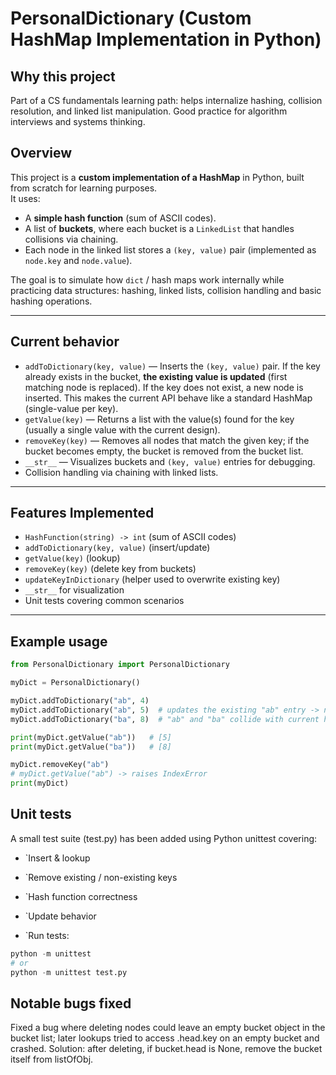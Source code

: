 # PersonalDictionary (Custom HashMap Implementation in Python)
## Why this project

Part of a CS fundamentals learning path: helps internalize hashing, collision resolution, and linked list manipulation. Good practice for algorithm interviews and systems thinking.

## Overview
This project is a **custom implementation of a HashMap** in Python, built from scratch for learning purposes.  
It uses:
- A **simple hash function** (sum of ASCII codes).
- A list of **buckets**, where each bucket is a `LinkedList` that handles collisions via chaining.
- Each node in the linked list stores a `(key, value)` pair (implemented as `node.key` and `node.value`).

The goal is to simulate how `dict` / hash maps work internally while practicing data structures: hashing, linked lists, collision handling and basic hashing operations.

---

## Current behavior
- `addToDictionary(key, value)` — Inserts the `(key, value)` pair. If the key already exists in the bucket, **the existing value is updated** (first matching node is replaced). If the key does not exist, a new node is inserted. This makes the current API behave like a standard HashMap (single-value per key).
- `getValue(key)` — Returns a list with the value(s) found for the key (usually a single value with the current design).
- `removeKey(key)` — Removes all nodes that match the given key; if the bucket becomes empty, the bucket is removed from the bucket list.
- `__str__` — Visualizes buckets and `(key, value)` entries for debugging.
- Collision handling via chaining with linked lists.

---

## Features Implemented
- `HashFunction(string) -> int` (sum of ASCII codes)
- `addToDictionary(key, value)` (insert/update)
- `getValue(key)` (lookup)
- `removeKey(key)` (delete key from buckets)
- `updateKeyInDictionary` (helper used to overwrite existing key)
- `__str__` for visualization
- Unit tests covering common scenarios

---

## Example usage

```python
from PersonalDictionary import PersonalDictionary

myDict = PersonalDictionary()

myDict.addToDictionary("ab", 4)
myDict.addToDictionary("ab", 5)  # updates the existing "ab" entry -> new value 5
myDict.addToDictionary("ba", 8)  # "ab" and "ba" collide with current hash function

print(myDict.getValue("ab"))   # [5]
print(myDict.getValue("ba"))   # [8]

myDict.removeKey("ab")
# myDict.getValue("ab") -> raises IndexError
print(myDict)
```

## Unit tests

A small test suite (test.py) has been added using Python unittest covering:

- `Insert & lookup

- `Remove existing / non-existing keys

- `Hash function correctness

- `Update behavior

- `Run tests:
```python
python -m unittest
# or
python -m unittest test.py
```

## Notable bugs fixed

Fixed a bug where deleting nodes could leave an empty bucket object in the bucket list; later lookups tried to access .head.key on an empty bucket and crashed.
Solution: after deleting, if bucket.head is None, remove the bucket itself from listOfObj.
